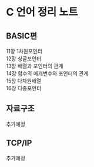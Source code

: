 # C 언어 정리 노트

## BASIC편
11장 1차원포인터   
12장 싱글포인터   
13장 배열과 포인터의 관계   
14장 함수의 매개변수와 포인터의 관계   
15장 다차원배열   
16장 다중포인터   

## 자료구조
추가예정

## TCP/IP
추가예정
